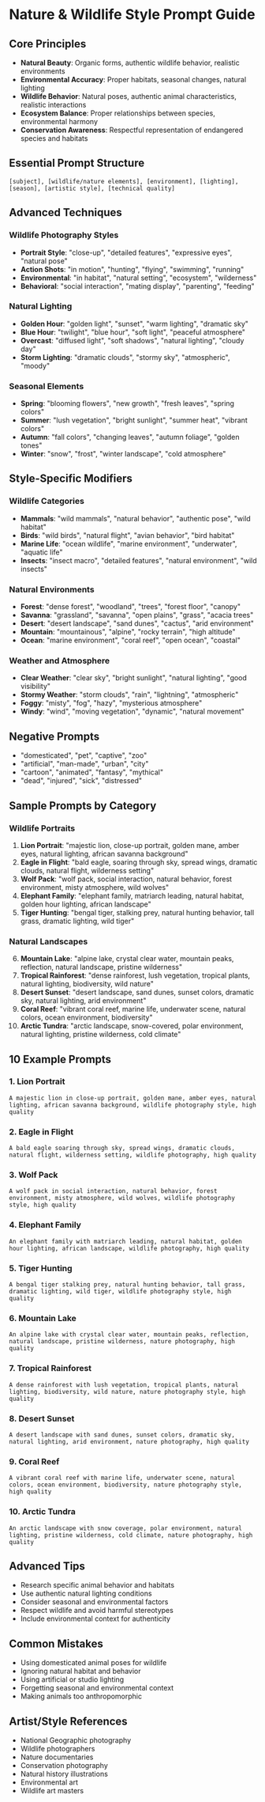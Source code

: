 # Nature & Wildlife Style Prompt Guide

## Core Principles
- **Natural Beauty**: Organic forms, authentic wildlife behavior, realistic environments
- **Environmental Accuracy**: Proper habitats, seasonal changes, natural lighting
- **Wildlife Behavior**: Natural poses, authentic animal characteristics, realistic interactions
- **Ecosystem Balance**: Proper relationships between species, environmental harmony
- **Conservation Awareness**: Respectful representation of endangered species and habitats

## Essential Prompt Structure
```
[subject], [wildlife/nature elements], [environment], [lighting], [season], [artistic style], [technical quality]
```

## Advanced Techniques

### Wildlife Photography Styles
- **Portrait Style**: "close-up", "detailed features", "expressive eyes", "natural pose"
- **Action Shots**: "in motion", "hunting", "flying", "swimming", "running"
- **Environmental**: "in habitat", "natural setting", "ecosystem", "wilderness"
- **Behavioral**: "social interaction", "mating display", "parenting", "feeding"

### Natural Lighting
- **Golden Hour**: "golden light", "sunset", "warm lighting", "dramatic sky"
- **Blue Hour**: "twilight", "blue hour", "soft light", "peaceful atmosphere"
- **Overcast**: "diffused light", "soft shadows", "natural lighting", "cloudy day"
- **Storm Lighting**: "dramatic clouds", "stormy sky", "atmospheric", "moody"

### Seasonal Elements
- **Spring**: "blooming flowers", "new growth", "fresh leaves", "spring colors"
- **Summer**: "lush vegetation", "bright sunlight", "summer heat", "vibrant colors"
- **Autumn**: "fall colors", "changing leaves", "autumn foliage", "golden tones"
- **Winter**: "snow", "frost", "winter landscape", "cold atmosphere"

## Style-Specific Modifiers

### Wildlife Categories
- **Mammals**: "wild mammals", "natural behavior", "authentic pose", "wild habitat"
- **Birds**: "wild birds", "natural flight", "avian behavior", "bird habitat"
- **Marine Life**: "ocean wildlife", "marine environment", "underwater", "aquatic life"
- **Insects**: "insect macro", "detailed features", "natural environment", "wild insects"

### Natural Environments
- **Forest**: "dense forest", "woodland", "trees", "forest floor", "canopy"
- **Savanna**: "grassland", "savanna", "open plains", "grass", "acacia trees"
- **Desert**: "desert landscape", "sand dunes", "cactus", "arid environment"
- **Mountain**: "mountainous", "alpine", "rocky terrain", "high altitude"
- **Ocean**: "marine environment", "coral reef", "open ocean", "coastal"

### Weather and Atmosphere
- **Clear Weather**: "clear sky", "bright sunlight", "natural lighting", "good visibility"
- **Stormy Weather**: "storm clouds", "rain", "lightning", "atmospheric"
- **Foggy**: "misty", "fog", "hazy", "mysterious atmosphere"
- **Windy**: "wind", "moving vegetation", "dynamic", "natural movement"

## Negative Prompts
- "domesticated", "pet", "captive", "zoo"
- "artificial", "man-made", "urban", "city"
- "cartoon", "animated", "fantasy", "mythical"
- "dead", "injured", "sick", "distressed"

## Sample Prompts by Category

### Wildlife Portraits
1. **Lion Portrait**: "majestic lion, close-up portrait, golden mane, amber eyes, natural lighting, african savanna background"
2. **Eagle in Flight**: "bald eagle, soaring through sky, spread wings, dramatic clouds, natural flight, wilderness setting"
3. **Wolf Pack**: "wolf pack, social interaction, natural behavior, forest environment, misty atmosphere, wild wolves"
4. **Elephant Family**: "elephant family, matriarch leading, natural habitat, golden hour lighting, african landscape"
5. **Tiger Hunting**: "bengal tiger, stalking prey, natural hunting behavior, tall grass, dramatic lighting, wild tiger"

### Natural Landscapes
6. **Mountain Lake**: "alpine lake, crystal clear water, mountain peaks, reflection, natural landscape, pristine wilderness"
7. **Tropical Rainforest**: "dense rainforest, lush vegetation, tropical plants, natural lighting, biodiversity, wild nature"
8. **Desert Sunset**: "desert landscape, sand dunes, sunset colors, dramatic sky, natural lighting, arid environment"
9. **Coral Reef**: "vibrant coral reef, marine life, underwater scene, natural colors, ocean environment, biodiversity"
10. **Arctic Tundra**: "arctic landscape, snow-covered, polar environment, natural lighting, pristine wilderness, cold climate"

## 10 Example Prompts

### 1. Lion Portrait
```
A majestic lion in close-up portrait, golden mane, amber eyes, natural lighting, african savanna background, wildlife photography style, high quality
```

### 2. Eagle in Flight
```
A bald eagle soaring through sky, spread wings, dramatic clouds, natural flight, wilderness setting, wildlife photography, high quality
```

### 3. Wolf Pack
```
A wolf pack in social interaction, natural behavior, forest environment, misty atmosphere, wild wolves, wildlife photography style, high quality
```

### 4. Elephant Family
```
An elephant family with matriarch leading, natural habitat, golden hour lighting, african landscape, wildlife photography, high quality
```

### 5. Tiger Hunting
```
A bengal tiger stalking prey, natural hunting behavior, tall grass, dramatic lighting, wild tiger, wildlife photography style, high quality
```

### 6. Mountain Lake
```
An alpine lake with crystal clear water, mountain peaks, reflection, natural landscape, pristine wilderness, nature photography, high quality
```

### 7. Tropical Rainforest
```
A dense rainforest with lush vegetation, tropical plants, natural lighting, biodiversity, wild nature, nature photography style, high quality
```

### 8. Desert Sunset
```
A desert landscape with sand dunes, sunset colors, dramatic sky, natural lighting, arid environment, nature photography, high quality
```

### 9. Coral Reef
```
A vibrant coral reef with marine life, underwater scene, natural colors, ocean environment, biodiversity, nature photography style, high quality
```

### 10. Arctic Tundra
```
An arctic landscape with snow coverage, polar environment, natural lighting, pristine wilderness, cold climate, nature photography, high quality
```

## Advanced Tips
- Research specific animal behavior and habitats
- Use authentic natural lighting conditions
- Consider seasonal and environmental factors
- Respect wildlife and avoid harmful stereotypes
- Include environmental context for authenticity

## Common Mistakes
- Using domesticated animal poses for wildlife
- Ignoring natural habitat and behavior
- Using artificial or studio lighting
- Forgetting seasonal and environmental context
- Making animals too anthropomorphic

## Artist/Style References
- National Geographic photography
- Wildlife photographers
- Nature documentaries
- Conservation photography
- Natural history illustrations
- Environmental art
- Wildlife art masters
